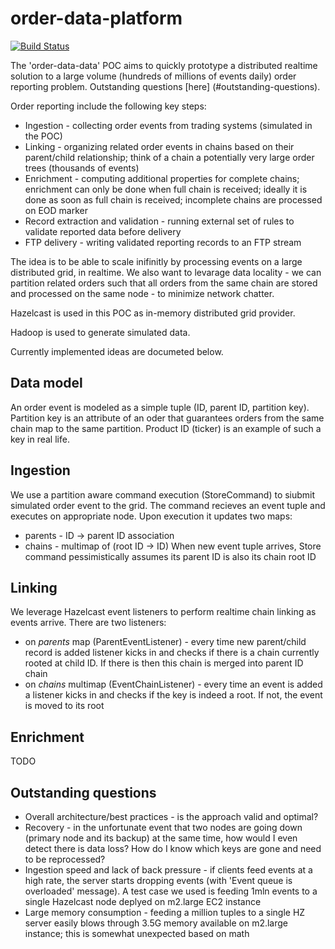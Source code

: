 order-data-platform
==================

[![Build Status](https://travis-ci.org/prystupa/order-data-platform.png)](https://travis-ci.org/prystupa/order-data-platform)

The 'order-data-data' POC aims to quickly prototype a distributed realtime solution to a large volume (hundreds of millions of events daily) order reporting problem. Outstanding questions [here] (#outstanding-questions).

Order reporting include the following key steps:
  
  - Ingestion - collecting order events from trading systems (simulated in the POC)
  - Linking - organizing related order events in chains based on their parent/child relationship; think of a chain a potentially very large order trees (thousands of events)
  - Enrichment - computing additional properties for complete chains; enrichment can only be done when full chain is received; ideally it is done as soon as full chain is received; incomplete chains are processed on EOD marker
  - Record extraction and validation - running external set of rules to validate reported data before delivery
  - FTP delivery - writing validated reporting records to an FTP stream

The idea is to be able to scale inifinitly by processing events on a large distributed grid, in realtime. We also want to levarage data locality - we can partition related orders such that all orders from the same chain are stored and processed on the same node - to minimize network chatter.

Hazelcast is used in this POC as in-memory distributed grid provider.

Hadoop is used to generate simulated data.

Currently implemented ideas are documeted below.

## Data model
An order event is modeled as a simple tuple (ID, parent ID, partition key). Partition key is an attribute of an oder that guarantees orders from the same chain map to the same partition. Product ID (ticker) is an example of such a key in real life.

## Ingestion
We use a partition aware command execution (StoreCommand) to siubmit simulated order event to the grid. The command recieves an event tuple and executes on appropriate node. Upon execution it updates two maps:
- parents - ID -> parent ID association
- chains - multimap of (root ID -> ID)
When new event tuple arrives, Store command pessimistically assumes its parent ID is also its chain root ID

## Linking
We leverage Hazelcast event listeners to perform realtime chain linking as events arrive. There are two listeners:
- on *parents* map (ParentEventListener) - every time new parent/child record is added listener kicks in and checks if there is a chain currently rooted at child ID. If there is then this chain is merged into parent ID chain
- on *chains* multimap (EventChainListener) - every time an event is added a listener kicks in and checks if the key is indeed a root. If not, the event is moved to its root

## Enrichment
TODO

## Outstanding questions
- Overall architecture/best practices - is the approach valid and optimal?
- Recovery - in the unfortunate event that two nodes are going down (primary node and its backup) at the same time, how would I even detect there is data loss? How do I know which keys are gone and need to be reprocessed?
- Ingestion speed and lack of back pressure - if clients feed events at a high rate, the server starts dropping events (with 'Event queue is overloaded' message). A test case we used is feeding 1mln events to a single Hazelcast node deplyed on m2.large EC2 instance
- Large memory consumption - feeding a million tuples to a single HZ server easily blows through 3.5G memory available on m2.large instance; this is somewhat unexpected based on math
